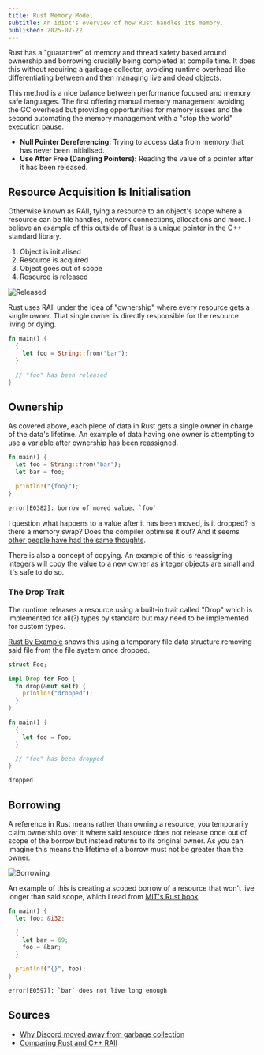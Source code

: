 ```yaml
---
title: Rust Memory Model
subtitle: An idiot's overview of how Rust handles its memory.
published: 2025-07-22
---
```


Rust has a "guarantee" of memory and thread safety based around ownership and
borrowing crucially being completed at compile time. It does this without
requiring a garbage collector, avoiding runtime overhead like differentiating
between and then managing live and dead objects.

This method is a nice balance between performance focused and memory safe
languages. The first offering manual memory management avoiding the GC overhead
but providing opportunities for memory issues and the second automating the
memory management with a "stop the world" execution pause.

- **Null Pointer Dereferencing:** Trying to access data from memory that has
  never been initialised.
- **Use After Free (Dangling Pointers):** Reading the value of a pointer after
  it has been released.

## Resource Acquisition Is Initialisation

Otherwise known as RAII, tying a resource to an object's scope where a resource
can be file handles, network connections, allocations and more. I believe an
example of this outside of Rust is a unique pointer in the C++ standard library.

1. Object is initialised
2. Resource is acquired
3. Object goes out of scope
4. Resource is released

![Released](https://media.giphy.com/media/v1.Y2lkPWVjZjA1ZTQ3cjBhbTRrNmd3YXd0c3hta2M3NGlnams0eHA1bGV0MWRjNXR5ZXpzdyZlcD12MV9naWZzX3JlbGF0ZWQmY3Q9Zw/7chLJeFOr49zrXnS8b/giphy.gif)

Rust uses RAII under the idea of "ownership" where every resource gets a single
owner. That single owner is directly responsible for the resource living or
dying.

```rs
fn main() {
  {
    let foo = String::from("bar");
  }

  // "foo" has been released
}
```

## Ownership

As covered above, each piece of data in Rust gets a single owner in charge of
the data's lifetime. An example of data having one owner is attempting to use a
variable after ownership has been reassigned.

```rs
fn main() {
  let foo = String::from("bar");
  let bar = foo;

  println!("{foo}");
}
```

```txt
error[E0382]: borrow of moved value: `foo`
```

I question what happens to a value after it has been moved, is it dropped? Is
there a memory swap? Does the compiler optimise it out? And it seems [other
people have had the same
thoughts](https://users.rust-lang.org/t/what-happens-to-moved-values/53939/2).

There is also a concept of copying. An example of this is reassigning integers
will copy the value to a new owner as integer objects are small and it's safe to
do so.

### The Drop Trait

The runtime releases a resource using a built-in trait called "Drop" which is
implemented for all(?) types by standard but may need to be implemented for
custom types.

[Rust By Example](https://doc.rust-lang.org/rust-by-example/trait/drop.html)
shows this using a temporary file data structure removing said file from the
file system once dropped.

```rs
struct Foo;

impl Drop for Foo {
  fn drop(&mut self) {
    println!("dropped");
  }
}

fn main() {
  {
    let foo = Foo;
  }

  // "foo" has been dropped
}
```

```txt
dropped
```

## Borrowing

A reference in Rust means rather than owning a resource, you temporarily claim
ownership over it where said resource does not release once out of scope of the
borrow but instead returns to its original owner. As you can imagine this means
the lifetime of a borrow must not be greater than the owner.

![Borrowing](https://media3.giphy.com/media/v1.Y2lkPTc5MGI3NjExcDloZjEzc3hod2NmbnN5dTF2ZGNudHY3OG53N3dlZTAzMmRhNnFjeiZlcD12MV9pbnRlcm5hbF9naWZfYnlfaWQmY3Q9Zw/3orieOlZySmrsWFYek/giphy.gif)

An example of this is creating a scoped borrow of a resource that won't live
longer than said scope, which I read from [MIT's Rust
book](https://web.mit.edu/rust-lang_v1.25/arch/amd64_ubuntu1404/share/doc/rust/html/book/first-edition/references-and-borrowing.html#borrowing).

```rs
fn main() {
  let foo: &i32;

  {
    let bar = 69;
    foo = &bar;
  }

  println!("{}", foo);
}
```

```txt
error[E0597]: `bar` does not live long enough
```

## Sources

- [Why Discord moved away from garbage
  collection](https://discord.com/blog/why-discord-is-switching-from-go-to-rust)
- [Comparing Rust and C++
  RAII](https://educatedguesswork.org/posts/memory-management-4/)
